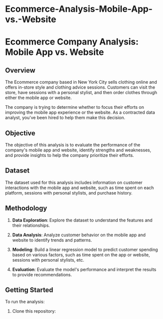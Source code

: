 # Ecommerce-Analysis-Mobile-App-vs.-Website

# Ecommerce Company Analysis: Mobile App vs. Website

## Overview

The Ecommerce company based in New York City sells clothing online and offers in-store style and clothing advice sessions. Customers can visit the store, have sessions with a personal stylist, and then order clothes through either the mobile app or website.

The company is trying to determine whether to focus their efforts on improving the mobile app experience or the website. As a contracted data analyst, you've been hired to help them make this decision.

## Objective

The objective of this analysis is to evaluate the performance of the company's mobile app and website, identify strengths and weaknesses, and provide insights to help the company prioritize their efforts.

## Dataset

The dataset used for this analysis includes information on customer interactions with the mobile app and website, such as time spent on each platform, sessions with personal stylists, and purchase history.

## Methodology

1. **Data Exploration**: Explore the dataset to understand the features and their relationships.

2. **Data Analysis**: Analyze customer behavior on the mobile app and website to identify trends and patterns.

3. **Modeling**: Build a linear regression model to predict customer spending based on various factors, such as time spent on the app or website, sessions with personal stylists, etc.

4. **Evaluation**: Evaluate the model's performance and interpret the results to provide recommendations.

## Getting Started

To run the analysis:

1. Clone this repository:

